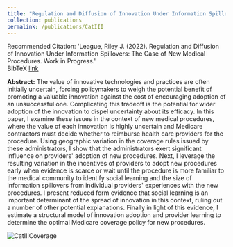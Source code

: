 ```yaml
---
title: "Regulation and Diffusion of Innovation Under Information Spillovers: The Case of New Medical Procedures"
collection: publications
permalink: /publications/CatIII
---
```


Recommended Citation: 'League, Riley J. (2022). Regulation and Diffusion of Innovation Under Information Spillovers: The Case of New Medical Procedures. Work in Progress.'<br>
BibTeX [link](https://rileyleague.github.io/bibfiles/league2023catiii.md)

**Abstract:** The value of innovative technologies and practices are often initially uncertain, forcing policymakers to weigh the potential benefit of promoting a valuable innovation against the cost of encouraging adoption of an unsuccessful one. Complicating this tradeoff is the potential for wider adoption of the innovation to dispel uncertainty about its efficacy. In this paper, I examine these issues in the context of new medical procedures, where the value of each innovation is highly uncertain and Medicare contractors must decide whether to reimburse health care providers for the procedure. Using geographic variation in the coverage rules issued by these administrators, I show that the administrators exert significant influence on providers' adoption of new procedures. Next, I leverage the resulting variation in the incentives of providers to adopt new procedures early when evidence is scarce or wait until the procedure is more familiar to the medical community to identify social learning and the size of information spillovers from individual providers' experiences with the new procedures. I present reduced form evidence that social learning is an important determinant of the spread of innovation in this context, ruling out a number of other potential explanations. Finally in light of this evidence, I estimate a structural model of innovation adoption and provider learning to determine the optimal Medicare coverage policy for new procedures.

![CatIIICoverage](https://rileyleague.github.io/images/catiii_coverage.png)
